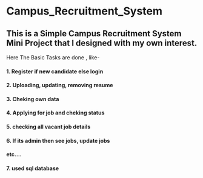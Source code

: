 # Campus_Recruitment_System

## This is a Simple Campus Recruitment System Mini Project that I designed with my own interest.

Here The Basic Tasks are done , like-
#### 1. Register if new candidate else login 
#### 2. Uploading, updating, removing resume 
#### 3. Cheking own data 
#### 4. Applying for job and cheking status
#### 5. checking all vacant job details 
#### 6. If its admin then see jobs, update jobs 
####    etc....
#### 7. used sql database 
